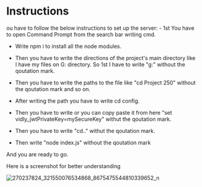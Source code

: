<h1> Instructions </h1>
ou have to follow the below instructions to set up the server:
- 1st You have to open Command Prompt from the search bar writing cmd.

- Write npm i to install all the node modules.

- Then you have to write the directions of the project's main directory like I have my files on G: directory. So 1st I have to write "g:" without the qoutation mark.

- Then you have to write the paths to the file like "cd Project 250" without the qoutation mark and so on.

- After writing the path you have to write cd config.

- Then you have to write or you can copy paste it from here "set vidly_jwtPrivateKey=mySecureKey" withut the qoutation mark.

- Then you have to write "cd.." withut the qoutation mark.

- Then write "node index.js" without the qoutation mark 

And you are ready to go.

Here is a screenshot for better understanding

![270237824_321550076534868_8675475544810339652_n](https://user-images.githubusercontent.com/52916604/148096728-f204c1ed-215d-4504-a99b-f1831dba145b.jpg)
